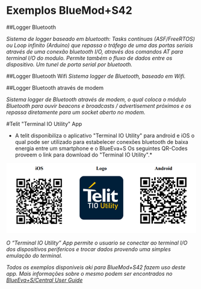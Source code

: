 # Exemplos BlueMod+S42

##Logger Bluetooth

*Sistema de logger baseado em bluetooth: Tasks contínuas (ASF/FreeRTOS) ou Loop infinito (Arduino) que repassa o tráfego de uma das portas seriais através de uma conexão bluetooth I/O, através dos comandos AT para terminal I/O do modulo.  Permite também o fluxo de dados entre os dispositivo. Um tunel de porta serial por bluetooth.*

##Logger Bluetooth Wifi
*Sistema logger de Bluetooth, baseado em Wifi.*

##Logger Bluetooth através de modem

*Sistema logger de Bluetooth através de modem, o qual coloca o módulo Bluetooth
para ouvir beacons e broadcasts / advertisement próximos e os repassa
diretamente para um socket aberto no modem.*

#Telit "Terminal IO Utility" App

* A telit disponibiliza o aplicativo "Terminal IO Utility" para android e iOS o qual pode ser utilizado 
para estabelecer conexões bluetooth de baixa energia entre um smartphone e o BlueEva+S
Os seguintes QR-Codes proveem o link para download do "Terminal IO Utility".*

![](images/telit_ioT_APP.png)

*O “Terminal IO Utility” App permite o usuario se conectar ao terminal I/O dos dispositivos perifericos
e trocar dados provendo uma simples emulação do terminal.*

*Todos os exemplos disponiveis aki para BlueMod+S42 fazem uso deste app. Mais informações sobre o mesmo podem ser encontrados no [BlueEva+S/Central User Guide](https://www.telit.com/wp-content/uploads/2018/01/BlueEvaS42_Central_User_Guide_r1.pdf)*
